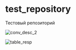 # test_repository
Тестовый репозиторий

![conv_desc_2](https://github.com/rmatuev/test_repository/assets/50539666/7dadd439-e884-4053-9689-69fc51298e58)

![table_resp](https://github.com/rmatuev/test_repository/assets/50539666/f8661c4c-285b-4151-b57b-05bf2ca60376)

